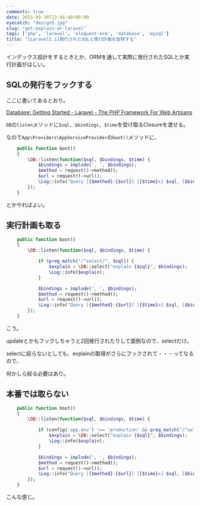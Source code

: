 ```yaml
---
comments: true
date: 2015-09-30T13:44:48+09:00
eyecatch: "design5.jpg"
slug: "get-explain-at-laravel"
tags: ['php', 'laravel', 'eloquent-orm', 'database', 'mysql']
title: "[Laravel5.1]発行されたSQLと実行計画を取得する"
---
```


インデックス設計をするときとか、ORMを通して実際に発行されたSQLとか実行計画がほしい。

## SQLの発行をフックする

ここに書いてあるとおり。

[Database: Getting Started - Laravel - The PHP Framework For Web Artisans](http://laravel.com/docs/5.1/database#listening-for-query-events)

`DB`の`listen`メソッドに`$sql, $bindings, $time`を受け取るClosureを渡せる。

なので`App\Providers\AppServiceProvider`の`boot()`メソッドに、

``` php
    public function boot()
    {
        \DB::listen(function($sql, $bindings, $time) {
            $bindings = implode(', ', $bindings);
            $method = request()->method();
            $url = request()->url();
            \Log::info("Query [{$method}:{$url}] [{$time}s] $sql, [$bindings]");
        });
    }
```

とかやればよい。

## 実行計画も取る

``` php
    public function boot()
    {
        \DB::listen(function($sql, $bindings, $time) {

            if (preg_match("/^select/", $sql)) {
                $explain = \DB::select("explain {$sql}", $bindings);
                \Log::info($explain);
            }

            $bindings = implode(', ', $bindings);
            $method = request()->method();
            $url = request()->url();
            \Log::info("Query [{$method}:{$url}] [{$time}s] $sql, [$bindings]");
        });
    }
```

こう。

updateとかもフックしちゃうと2回発行されたりして面倒なので、selectだけ。

selectに絞らないとしても、explainの取得がさらにフックされて・・・ってなるので、

何かしら絞る必要はあり。

## 本番では取らない

``` php
    public function boot()
    {
        \DB::listen(function($sql, $bindings, $time) {

            if (config('app.env') !== 'production' && preg_match("/^select/", $sql)) {
                $explain = \DB::select("explain {$sql}", $bindings);
                \Log::info($explain);
            }

            $bindings = implode(', ', $bindings);
            $method = request()->method();
            $url = request()->url();
            \Log::info("Query [{$method}:{$url}] [{$time}s] $sql, [$bindings]");
        });
    }
```

こんな感じ。
